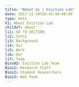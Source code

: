 ```yaml
---
title: "About Us | Eviction Lab"
date: 2017-11-19T20:43:49-08:00
type: meta
h1: About Eviction Lab
childof: about
li1: GO TO SECTION
li2: Intro
li3: Background
li4: Our
li5: Work
li6: Our
li7: Team
BiosH2: Eviction Lab Team
Bios1: Research Staff
Bios2: Student Researchers
Bios3: Web Team
---
```


